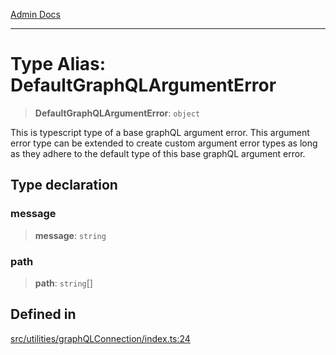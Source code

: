 [Admin Docs](/)

***

# Type Alias: DefaultGraphQLArgumentError

> **DefaultGraphQLArgumentError**: `object`

This is typescript type of a base graphQL argument error. This argument error type can be
extended to create custom argument error types as long as they adhere to the default type of
this base graphQL argument error.

## Type declaration

### message

> **message**: `string`

### path

> **path**: `string`[]

## Defined in

[src/utilities/graphQLConnection/index.ts:24](https://github.com/Suyash878/talawa-api/blob/cfd688207611ba245c99edd8dbaccb2cdbf6a043/src/utilities/graphQLConnection/index.ts#L24)
